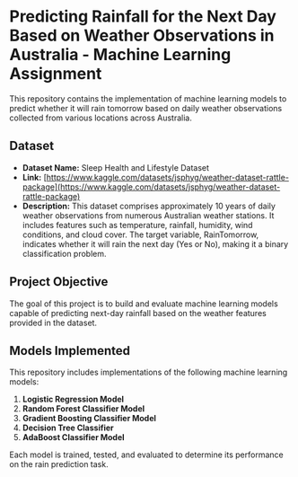 # Predicting Rainfall for the Next Day Based on Weather Observations in Australia - Machine Learning Assignment

This repository contains the implementation of machine learning models to predict whether it will rain tomorrow based on daily weather observations collected from various locations across Australia.

## Dataset

* **Dataset Name:** Sleep Health and Lifestyle Dataset
* **Link:** [https://www.kaggle.com/datasets/jsphyg/weather-dataset-rattle-package](https://www.kaggle.com/datasets/jsphyg/weather-dataset-rattle-package)
* **Description:** This dataset comprises approximately 10 years of daily weather observations from numerous Australian weather stations. It includes features such as temperature, rainfall, humidity, wind conditions, and cloud cover.
The target variable, RainTomorrow, indicates whether it will rain the next day (Yes or No), making it a binary classification problem.

## Project Objective

The goal of this project is to build and evaluate machine learning models capable of predicting next-day rainfall based on the weather features provided in the dataset.

## Models Implemented

This repository includes implementations of the following machine learning models:

1.  **Logistic Regression Model**
2.  **Random Forest Classifier Model**
3.  **Gradient Boosting Classifier Model**
4.  **Decision Tree Classifier**
5.  **AdaBoost Classifier Model**

Each model is trained, tested, and evaluated to determine its performance on the rain prediction task.
